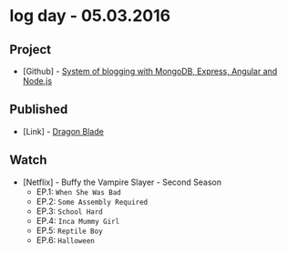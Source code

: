 # log day - 05.03.2016

## Project 

- \[Github\] - [System of blogging with MongoDB, Express, Angular and Node.js](https://github.com/system-solutions/system-blogging)


## Published 

- \[Link\] - [Dragon Blade](http://imhomovies.com.br/opinions/recomendado/dragon-blade/)


## Watch

- \[Netflix\] - Buffy the Vampire Slayer - Second Season
  - EP.1: `When She Was Bad`
  - EP.2: `Some Assembly Required`
  - EP.3: `School Hard`
  - EP.4: `Inca Mummy Girl`
  - EP.5: `Reptile Boy`
  - EP.6: `Halloween`
